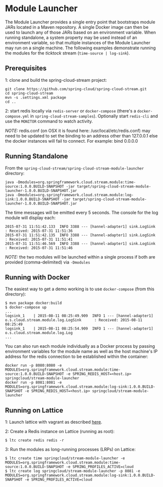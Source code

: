 # Module Launcher

The Module Launcher provides a single entry point that bootstraps module JARs located in a Maven repository. A single Docker image can then be used to launch any of those JARs based on an environment variable. When running standalone, a system property may be used instead of an environment variable, so that multiple instances of the Module Launcher may run on a single machine. The following examples demonstrate running the modules for the *ticktock* stream (`time-source | log-sink`).

## Prerequisites

1: clone and build the spring-cloud-stream project:

````
git clone https://github.com/spring-cloud/spring-cloud-stream.git
cd spring-cloud-stream
mvn -s .settings.xml package
cd ..
````

2: start redis locally via `redis-server` or `docker-compose` (there's a `docker-compose.yml` in `spring-cloud-stream-samples`). Optionally start `redis-cli` and use the `MONITOR` command to watch activity.

*NOTE:* redis.conf (on OSX it is found here: /usr/local/etc/redis.conf) may need to be updated to set the binding to an address other than 127.0.0.1 else the docker instances will fail to connect. For example: bind 0.0.0.0

## Running Standalone

From the `spring-cloud-stream/spring-cloud-stream-module-launcher` directory:

````
java -Dmodules=org.springframework.cloud.stream.module:time-source:1.0.0.BUILD-SNAPSHOT -jar target/spring-cloud-stream-module-launcher-1.0.0.BUILD-SNAPSHOT.jar
java -Dmodules=org.springframework.cloud.stream.module:log-sink:1.0.0.BUILD-SNAPSHOT -jar target/spring-cloud-stream-module-launcher-1.0.0.BUILD-SNAPSHOT.jar
````

The time messages will be emitted every 5 seconds. The console for the log module will display each:

````
2015-07-31 11:51:42.133  INFO 3388 --- [hannel-adapter1] sink.LogSink         : Received: 2015-07-31 11:51:36
2015-07-31 11:51:42.135  INFO 3388 --- [hannel-adapter1] sink.LogSink         : Received: 2015-07-31 11:51:41
2015-07-31 11:51:46.569  INFO 3388 --- [hannel-adapter1] sink.LogSink         : Received: 2015-07-31 11:51:46
````

*NOTE:* the two modules will be launched within a single process if both are provided (comma-delimited) via `-Dmodules`

## Running with Docker

The easiest way to get a demo working is to use `docker-compose` (from this directory):

```
$ mvn package docker:build
$ docker-compose up
...
logsink_1    | 2015-08-11 08:25:49.909  INFO 1 --- [hannel-adapter1] o.s.cloud.stream.module.log.LogSink      : Received: 2015-08-11 08:25:49
logsink_1    | 2015-08-11 08:25:54.909  INFO 1 --- [hannel-adapter1] o.s.cloud.stream.module.log.Log
...
```

You can also run each module individually as a Docker process by passing environment variables for the module name as well as the host machine's IP address for the redis connection to be established within the container:

````
docker run -p 8080:8080 -e MODULES=org.springframework.cloud.stream.module:time-source:1.0.0.BUILD-SNAPSHOT -e SPRING_REDIS_HOST=<host.ip> springcloud/stream-module-launcher
docker run -p 8081:8081 -e MODULES=org.springframework.cloud.stream.module:log-sink:1.0.0.BUILD-SNAPSHOT -e SPRING_REDIS_HOST=<host.ip> springcloud/stream-module-launcher
````

## Running on Lattice

1: Launch lattice with vagrant as described [here](http://lattice.cf/docs/getting-started/).

2: Create a Redis instance on Lattice (running as root):

````
$ ltc create redis redis -r
````

3: Run the modules as long-running processes (LRPs) on Lattice:

````
$ ltc create time springcloud/stream-module-launcher -e MODULES=org.springframework.cloud.stream.module:time-source:1.0.0.BUILD-SNAPSHOT -e SPRING_PROFILES_ACTIVE=cloud
$ ltc create log springcloud/stream-module-launcher -p 8081 -e MODULES=org.springframework.cloud.stream.module:log-sink:1.0.0.BUILD-SNAPSHOT -e SPRING_PROFILES_ACTIVE=cloud
````